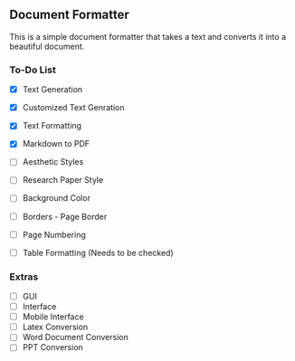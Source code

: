 ## Document Formatter

This is a simple document formatter that takes a text and converts it into a beautiful document. 


### To-Do List
- [x] Text Generation
- [x] Customized Text Genration
- [x] Text Formatting
- [x] Markdown to PDF
- [ ] Aesthetic Styles
- [ ] Research Paper Style
- [ ] Background Color
- [ ] Borders - Page Border
- [ ] Page Numbering
- [ ] Table Formatting (Needs to be checked)


### Extras 
- [ ] GUI
- [ ] Interface
- [ ] Mobile Interface
- [ ] Latex Conversion
- [ ] Word Document Conversion
- [ ] PPT Conversion
